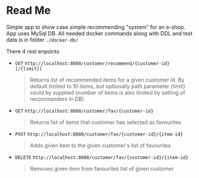 # Read Me 

Simple app to show case simple recommending "system" for an e-shop.
App uses MySql DB. All needed docker commands along with DDL and test data 
is in folder `./docker-db/`

There 4 rest enpoints

  * `GET` `http://localhost:8080/customer/recommend/{customer-id}[/{limit}]`
  	 >Returns list of recommended items for a given customer id.
  	 By default limited to 10 items, but optionally path parameter {limit} could by supplied (number of items is also limited by setting of recommanders in DB) 
  
  * `GET` `http://localhost:8080/customer/fav/{customer-id}`
     >Returns list of items that customer has selected as favourites
  
  * `POST` `http://localhost:8080/customer/fav/{customer-id}/{item-id}`
     >Adds given item to the given customer's list of favourites
  
  * `DELETE` `http://localhost:8080/customer/fav/{customer-id}/{item-id}`
     >Removes given item from favourites list of given customer 